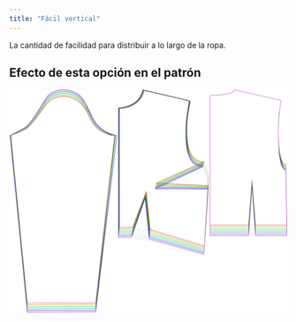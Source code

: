 ```yaml
---
title: "Fácil vertical"
---
```


La cantidad de facilidad para distribuir a lo largo de la ropa.

## Efecto de esta opción en el patrón

![Esta imagen muestra el efecto de esta opción superponiendo varias variantes que tienen un valor diferente para esta opción](breanna_verticalease_sample.svg "Efecto de esta opción en el patrón")
